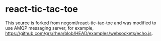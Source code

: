 react-tic-tac-toe
=================

This source is forked from negomi/react-tic-tac-toe and was modified to use AMQP messaging server, for example, https://github.com/grs/rhea/blob/HEAD/examples/websockets/echo.js.


